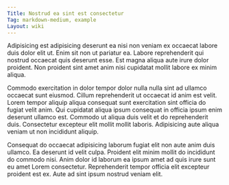 ```yaml
---
Title: Nostrud ea sint est consectetur
Tag: markdown-medium, example
Layout: wiki
---
```

Adipisicing est adipisicing deserunt ea nisi non veniam ex occaecat labore duis dolor elit ut. Enim sit non ut pariatur ea. Labore reprehenderit qui nostrud occaecat quis deserunt esse. Est magna aliqua aute irure dolor proident. Non proident sint amet anim nisi cupidatat mollit labore ex minim aliqua.

Commodo exercitation in dolor tempor dolor nulla nulla sint ad ullamco occaecat sunt eiusmod. Cillum reprehenderit ut occaecat id anim est velit. Lorem tempor aliquip aliqua consequat sunt exercitation sint officia do fugiat velit anim. Qui cupidatat aliqua ipsum consequat in officia ipsum enim deserunt ullamco est. Commodo ut aliqua duis velit et do reprehenderit duis. Consectetur excepteur elit mollit mollit laboris. Adipisicing aute aliqua veniam ut non incididunt aliquip.

Consequat do occaecat adipisicing laborum fugiat elit non aute anim duis ullamco. Ea deserunt id velit culpa. Proident elit minim mollit do incididunt do commodo nisi. Anim dolor id laborum ea ipsum amet ad quis irure sunt eu amet Lorem consectetur. Reprehenderit tempor officia elit excepteur proident est ex. Aute ad sint ipsum nostrud veniam elit.